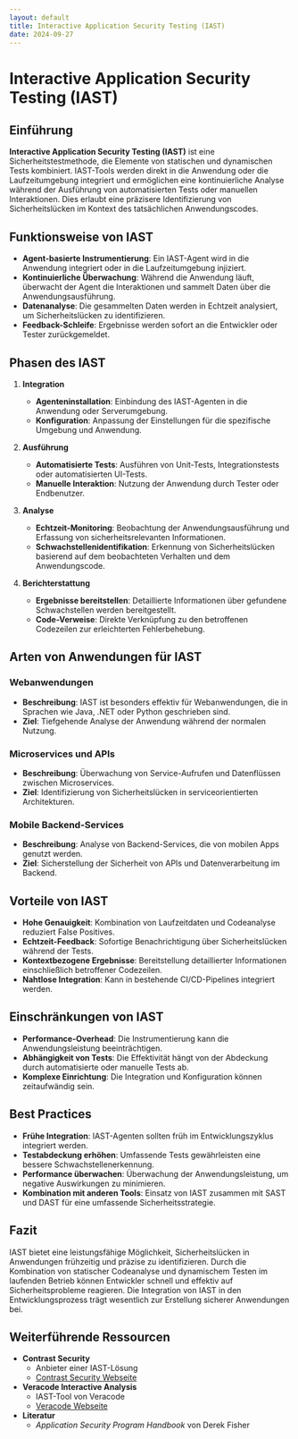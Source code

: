 ```yaml
---
layout: default
title: Interactive Application Security Testing (IAST)
date: 2024-09-27
---
```


# Interactive Application Security Testing (IAST)

## Einführung

**Interactive Application Security Testing (IAST)** ist eine Sicherheitstestmethode, die Elemente von statischen und dynamischen Tests kombiniert. IAST-Tools werden direkt in die Anwendung oder die Laufzeitumgebung integriert und ermöglichen eine kontinuierliche Analyse während der Ausführung von automatisierten Tests oder manuellen Interaktionen. Dies erlaubt eine präzisere Identifizierung von Sicherheitslücken im Kontext des tatsächlichen Anwendungscodes.

## Funktionsweise von IAST

- **Agent-basierte Instrumentierung**: Ein IAST-Agent wird in die Anwendung integriert oder in die Laufzeitumgebung injiziert.
- **Kontinuierliche Überwachung**: Während die Anwendung läuft, überwacht der Agent die Interaktionen und sammelt Daten über die Anwendungsausführung.
- **Datenanalyse**: Die gesammelten Daten werden in Echtzeit analysiert, um Sicherheitslücken zu identifizieren.
- **Feedback-Schleife**: Ergebnisse werden sofort an die Entwickler oder Tester zurückgemeldet.

## Phasen des IAST

1. **Integration**
   - **Agenteninstallation**: Einbindung des IAST-Agenten in die Anwendung oder Serverumgebung.
   - **Konfiguration**: Anpassung der Einstellungen für die spezifische Umgebung und Anwendung.

2. **Ausführung**
   - **Automatisierte Tests**: Ausführen von Unit-Tests, Integrationstests oder automatisierten UI-Tests.
   - **Manuelle Interaktion**: Nutzung der Anwendung durch Tester oder Endbenutzer.

3. **Analyse**
   - **Echtzeit-Monitoring**: Beobachtung der Anwendungsausführung und Erfassung von sicherheitsrelevanten Informationen.
   - **Schwachstellenidentifikation**: Erkennung von Sicherheitslücken basierend auf dem beobachteten Verhalten und dem Anwendungscode.

4. **Berichterstattung**
   - **Ergebnisse bereitstellen**: Detaillierte Informationen über gefundene Schwachstellen werden bereitgestellt.
   - **Code-Verweise**: Direkte Verknüpfung zu den betroffenen Codezeilen zur erleichterten Fehlerbehebung.

## Arten von Anwendungen für IAST

### Webanwendungen

- **Beschreibung**: IAST ist besonders effektiv für Webanwendungen, die in Sprachen wie Java, .NET oder Python geschrieben sind.
- **Ziel**: Tiefgehende Analyse der Anwendung während der normalen Nutzung.

### Microservices und APIs

- **Beschreibung**: Überwachung von Service-Aufrufen und Datenflüssen zwischen Microservices.
- **Ziel**: Identifizierung von Sicherheitslücken in serviceorientierten Architekturen.

### Mobile Backend-Services

- **Beschreibung**: Analyse von Backend-Services, die von mobilen Apps genutzt werden.
- **Ziel**: Sicherstellung der Sicherheit von APIs und Datenverarbeitung im Backend.

## Vorteile von IAST

- **Hohe Genauigkeit**: Kombination von Laufzeitdaten und Codeanalyse reduziert False Positives.
- **Echtzeit-Feedback**: Sofortige Benachrichtigung über Sicherheitslücken während der Tests.
- **Kontextbezogene Ergebnisse**: Bereitstellung detaillierter Informationen einschließlich betroffener Codezeilen.
- **Nahtlose Integration**: Kann in bestehende CI/CD-Pipelines integriert werden.

## Einschränkungen von IAST

- **Performance-Overhead**: Die Instrumentierung kann die Anwendungsleistung beeinträchtigen.
- **Abhängigkeit von Tests**: Die Effektivität hängt von der Abdeckung durch automatisierte oder manuelle Tests ab.
- **Komplexe Einrichtung**: Die Integration und Konfiguration können zeitaufwändig sein.

## Best Practices

- **Frühe Integration**: IAST-Agenten sollten früh im Entwicklungszyklus integriert werden.
- **Testabdeckung erhöhen**: Umfassende Tests gewährleisten eine bessere Schwachstellenerkennung.
- **Performance überwachen**: Überwachung der Anwendungsleistung, um negative Auswirkungen zu minimieren.
- **Kombination mit anderen Tools**: Einsatz von IAST zusammen mit SAST und DAST für eine umfassende Sicherheitsstrategie.

## Fazit

IAST bietet eine leistungsfähige Möglichkeit, Sicherheitslücken in Anwendungen frühzeitig und präzise zu identifizieren. Durch die Kombination von statischer Codeanalyse und dynamischem Testen im laufenden Betrieb können Entwickler schnell und effektiv auf Sicherheitsprobleme reagieren. Die Integration von IAST in den Entwicklungsprozess trägt wesentlich zur Erstellung sicherer Anwendungen bei.

## Weiterführende Ressourcen

- **Contrast Security**
  - Anbieter einer IAST-Lösung
  - [Contrast Security Webseite](https://www.contrastsecurity.com/)
- **Veracode Interactive Analysis**
  - IAST-Tool von Veracode
  - [Veracode Webseite](https://www.veracode.com/)
- **Literatur**
  - *Application Security Program Handbook* von Derek Fisher
